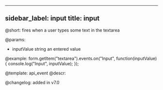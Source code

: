 
---
sidebar_label: input
title: input
---          

@short: fires when a user types some text in the textarea
 

@params:
- inputValue        string  an entered value


@example:
form.getItem("textarea").events.on("Input", function(inputValue) {
    console.log("Input", inputValue);
});


@template: api_event
@descr:


@changelog: added in v7.0
